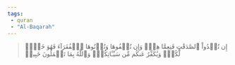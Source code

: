 ```yaml
---
tags: 
 - quran 
 - "Al-Baqarah"
---
```


> إِن تُبۡدُواْ ٱلصَّدَقَٰتِ فَنِعِمَّا هِيَۖ وَإِن تُخۡفُوهَا وَتُؤۡتُوهَا ٱلۡفُقَرَآءَ فَهُوَ خَيۡرٞ لَّكُمۡۚ وَيُكَفِّرُ عَنكُم مِّن سَيِّـَٔاتِكُمۡۗ وَٱللَّهُ بِمَا تَعۡمَلُونَ خَبِيرٞ

